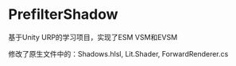 # PrefilterShadow

基于Unity URP的学习项目，实现了ESM VSM和EVSM

修改了原生文件中的：Shadows.hlsl, Lit.Shader, ForwardRenderer.cs
